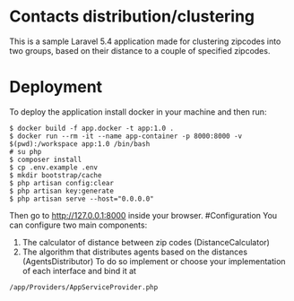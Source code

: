 # Contacts distribution/clustering
This is a sample Laravel 5.4 application made for clustering zipcodes into two groups, based on their distance to a couple of specified zipcodes.
# Deployment 
To deploy the application install docker in your machine and then run:
```
$ docker build -f app.docker -t app:1.0 .
$ docker run --rm -it --name app-container -p 8000:8000 -v $(pwd):/workspace app:1.0 /bin/bash
# su php
$ composer install
$ cp .env.example .env
$ mkdir bootstrap/cache
$ php artisan config:clear
$ php artisan key:generate
$ php artisan serve --host="0.0.0.0"
```
Then go to http://127.0.0.1:8000 inside your browser.
#Configuration
You can configure two main components:
 1. The calculator of distance between zip codes (DistanceCalculator)
 2. The algorithm that distributes agents based on the distances (AgentsDistributor)
To do so implement or choose your implementation of each interface and bind it at 
```
/app/Providers/AppServiceProvider.php
```
